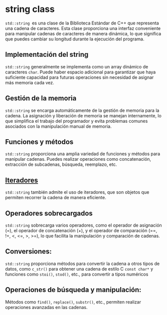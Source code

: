 # string class

`std::string `es una clase de la Biblioteca Estándar de C++ que representa una cadena de caracteres. Esta clase proporciona una interfaz conveniente para manipular cadenas de caracteres de manera dinámica, lo que significa que puedes cambiar su longitud durante la ejecución del programa.

## Implementación del string

`std::string`  generalmente se implementa como un array dinámico de caracteres `char`. Puede haber espacio adicional para garantizar que haya suficiente capacidad para futuras operaciones sin necesidad de asignar más memoria cada vez.

## Gestión de la memoria

`std::string` se encarga automáticamente de la gestión de memoria para la cadena. La asignación y liberación de memoria se manejan internamente, lo que simplifica el trabajo del programador y evita problemas comunes asociados con la manipulación manual de memoria.

## Funciones y métodos

`std::string` proporciona una amplia variedad de funciones y métodos para manipular cadenas. Puedes realizar operaciones como concatenación, extracción de subcadenas, búsqueda, reemplazo, etc.

## [Iteradores](/guias/cpp_c4/module01/string/iteradores)

`std::string` también admite el uso de iteradores, que son objetos que permiten recorrer la cadena de manera eficiente.

## Operadores sobrecargados

`std::string` sobrecarga varios operadores, como el operador de asignación (=), el operador de concatenación (+), y el operador de comparación (==, !=, <, <=, >, >=), lo que facilita la manipulación y comparación de cadenas.

## Conversiones:

`std::string` proporciona métodos para convertir la cadena a otros tipos de datos, como `c_str()` para obtener una cadena de estilo C `const char*` y funciones como `stoi()`, `stod()`, etc., para convertir a tipos numéricos

## Operaciones de búsqueda y manipulación:

Métodos como `find()`, `replace()`, `substr()`, etc., permiten realizar operaciones avanzadas en las cadenas.